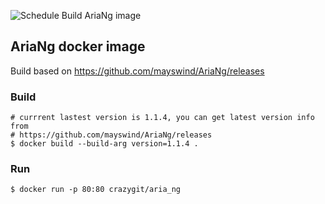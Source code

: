 ![Schedule Build AriaNg image](https://github.com/crazygit/aria-ng-docker/workflows/Schedule%20Build%20AriaNg%20image/badge.svg)
## AriaNg docker image


Build based on <https://github.com/mayswind/AriaNg/releases>

### Build

```
# currrent lastest version is 1.1.4, you can get latest version info from
# https://github.com/mayswind/AriaNg/releases
$ docker build --build-arg version=1.1.4 .
```


### Run

```
$ docker run -p 80:80 crazygit/aria_ng
```
